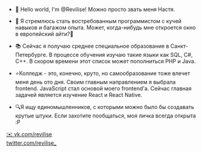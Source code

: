 - 👋 Hello world, I'm @Revilise!
Можно просто звать меня Настя.
- 🌱 Я стремлюсь стать востребованным программистом с кучей навыков и багажом опыта.
Может, когда-нибудь мне откроется окно в европейский айти?🧐
- 📚 Сейчас я получаю среднее специальное образование в Санкт-Петербурге.
В процессе обучения изучаю такие языки как SQL, C#, C++. В скором времени этот
список может пополниться PHP и Java.

- ⭐️Колледж - это, конечно, круто, но самообразование тоже влечет меня день ото дня.
Своим главным направлением я выбрала frontend. JavaScript стал основой моего frontend'a.
Сейчас главная задачей является изучение React и React Native.

- 🔍Я ищу единомышленников, с которыми можно было бы создавать крутые штуки.
Если захотите пообщаться, моя личка всегда открыта :P

<a href="https://vk.com/revilise">✉️ vk.com/revilise </a><br/>
<a href="https://twitter.com/revilise_">twitter.com/revilise_</a>
